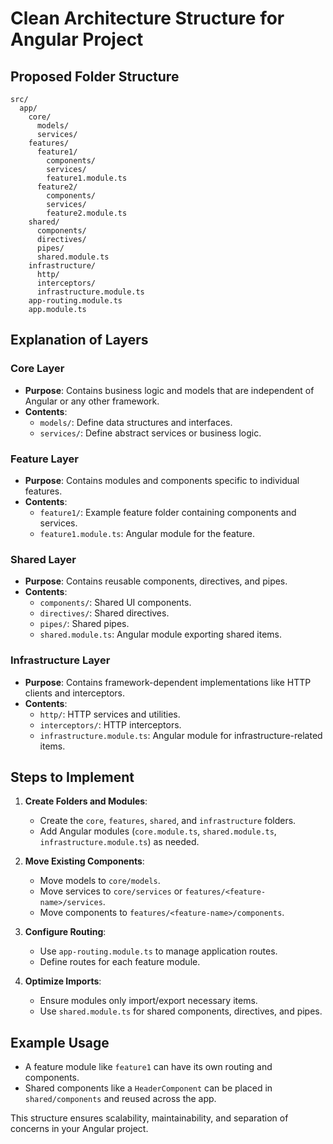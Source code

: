 # Clean Architecture Structure for Angular Project

## Proposed Folder Structure

```
src/
  app/
    core/
      models/
      services/
    features/
      feature1/
        components/
        services/
        feature1.module.ts
      feature2/
        components/
        services/
        feature2.module.ts
    shared/
      components/
      directives/
      pipes/
      shared.module.ts
    infrastructure/
      http/
      interceptors/
      infrastructure.module.ts
    app-routing.module.ts
    app.module.ts
```

## Explanation of Layers

### Core Layer

- **Purpose**: Contains business logic and models that are independent of Angular or any other framework.
- **Contents**:
  - `models/`: Define data structures and interfaces.
  - `services/`: Define abstract services or business logic.

### Feature Layer

- **Purpose**: Contains modules and components specific to individual features.
- **Contents**:
  - `feature1/`: Example feature folder containing components and services.
  - `feature1.module.ts`: Angular module for the feature.

### Shared Layer

- **Purpose**: Contains reusable components, directives, and pipes.
- **Contents**:
  - `components/`: Shared UI components.
  - `directives/`: Shared directives.
  - `pipes/`: Shared pipes.
  - `shared.module.ts`: Angular module exporting shared items.

### Infrastructure Layer

- **Purpose**: Contains framework-dependent implementations like HTTP clients and interceptors.
- **Contents**:
  - `http/`: HTTP services and utilities.
  - `interceptors/`: HTTP interceptors.
  - `infrastructure.module.ts`: Angular module for infrastructure-related items.

## Steps to Implement

1. **Create Folders and Modules**:

   - Create the `core`, `features`, `shared`, and `infrastructure` folders.
   - Add Angular modules (`core.module.ts`, `shared.module.ts`, `infrastructure.module.ts`) as needed.

2. **Move Existing Components**:

   - Move models to `core/models`.
   - Move services to `core/services` or `features/<feature-name>/services`.
   - Move components to `features/<feature-name>/components`.

3. **Configure Routing**:

   - Use `app-routing.module.ts` to manage application routes.
   - Define routes for each feature module.

4. **Optimize Imports**:
   - Ensure modules only import/export necessary items.
   - Use `shared.module.ts` for shared components, directives, and pipes.

## Example Usage

- A feature module like `feature1` can have its own routing and components.
- Shared components like a `HeaderComponent` can be placed in `shared/components` and reused across the app.

This structure ensures scalability, maintainability, and separation of concerns in your Angular project.
